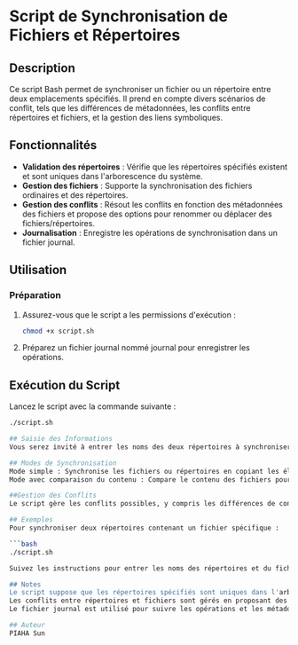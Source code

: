# Script de Synchronisation de Fichiers et Répertoires

## Description
Ce script Bash permet de synchroniser un fichier ou un répertoire entre deux emplacements spécifiés. Il prend en compte divers scénarios de conflit, tels que les différences de métadonnées, les conflits entre répertoires et fichiers, et la gestion des liens symboliques.

## Fonctionnalités
- **Validation des répertoires** : Vérifie que les répertoires spécifiés existent et sont uniques dans l'arborescence du système.
- **Gestion des fichiers** : Supporte la synchronisation des fichiers ordinaires et des répertoires.
- **Gestion des conflits** : Résout les conflits en fonction des métadonnées des fichiers et propose des options pour renommer ou déplacer des fichiers/répertoires.
- **Journalisation** : Enregistre les opérations de synchronisation dans un fichier journal.

## Utilisation

### Préparation
1. Assurez-vous que le script a les permissions d'exécution :
   ```bash
   chmod +x script.sh
2. Préparez un fichier journal nommé journal pour enregistrer les opérations.
   
## Exécution du Script
Lancez le script avec la commande suivante :

   ```bash
   ./script.sh

## Saisie des Informations
Vous serez invité à entrer les noms des deux répertoires à synchroniser ainsi que le nom du fichier ou du répertoire à synchroniser entre eux.

## Modes de Synchronisation
Mode simple : Synchronise les fichiers ou répertoires en copiant les éléments d'un emplacement à l'autre.
Mode avec comparaison du contenu : Compare le contenu des fichiers pour détecter des différences et les gérer en conséquence.

##Gestion des Conflits
Le script gère les conflits possibles, y compris les différences de contenu et de métadonnées, et propose des options pour résoudre les conflits en renommant ou déplaçant des fichiers/répertoires.

## Exemples
Pour synchroniser deux répertoires contenant un fichier spécifique :

   ```bash
   ./script.sh

Suivez les instructions pour entrer les noms des répertoires et du fichier à synchroniser. Choisissez le mode de synchronisation lorsqu'on vous le demande.

## Notes
Le script suppose que les répertoires spécifiés sont uniques dans l'arborescence du système.
Les conflits entre répertoires et fichiers sont gérés en proposant des options pour renommer ou déplacer les éléments concernés.
Le fichier journal est utilisé pour suivre les opérations et les métadonnées des fichiers synchronisés.

## Auteur
PIAHA Sun
